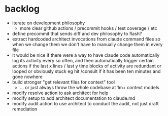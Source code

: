 # backlog

- iterate on development philosophy
  - more clear github actions / precommit hooks / test coverage / etc
- define precommit that sends diff and dev philosophy to flash?
- extract hardcoded architect invocations from claude command files so when we change them we don't have to manually change them in every file
- it would be nice if there were a way to have claude code automatically log its activity every so often, and then automatically trigger certain actions if the last x lines / last y time blocks of activity are redundant or looped or obviously stuck eg hit /consult if it has been ten minutes and gone nowhere
- build stronger "get relevant files for context" tool
  - ... or just always throw the whole codebase at 1m+ context models
- modify resolve action to ask architect for help
- modify setup to add architect documentation to claude.md
- modify audit action to use architect to conduct the audit, not just draft remediation

